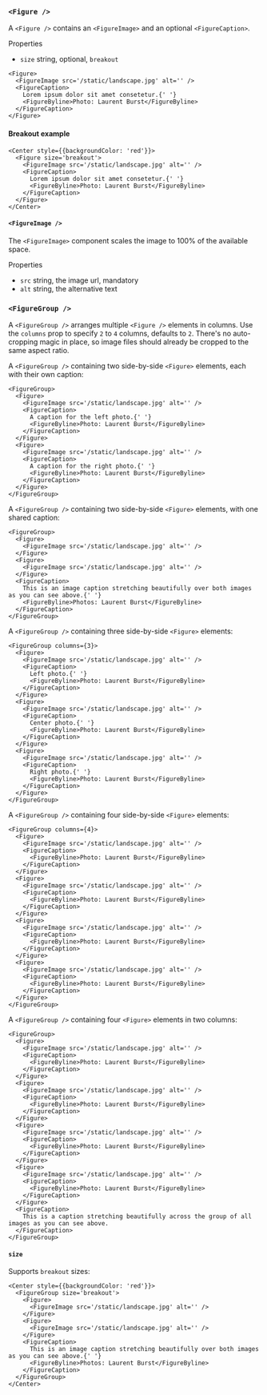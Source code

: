 ### `<Figure />`

A `<Figure />` contains an `<FigureImage>` and an optional `<FigureCaption>`.

Properties

- `size` string, optional, `breakout`

```react
<Figure>
  <FigureImage src='/static/landscape.jpg' alt='' />
  <FigureCaption>
    Lorem ipsum dolor sit amet consetetur.{' '}
    <FigureByline>Photo: Laurent Burst</FigureByline>
  </FigureCaption>
</Figure>
```

#### Breakout example

```react|responsive
<Center style={{backgroundColor: 'red'}}>
  <Figure size='breakout'>
    <FigureImage src='/static/landscape.jpg' alt='' />
    <FigureCaption>
      Lorem ipsum dolor sit amet consetetur.{' '}
      <FigureByline>Photo: Laurent Burst</FigureByline>
    </FigureCaption>
  </Figure>
</Center>
```

#### `<FigureImage />`

The `<FigureImage>` component scales the image to 100% of the available space.

Properties

- `src` string, the image url, mandatory
- `alt` string, the alternative text

### `<FigureGroup />`

A `<FigureGroup />` arranges multiple `<Figure />` elements in columns. Use the `columns` prop to specify `2` to `4` columns, defaults to `2`. There's no auto-cropping magic in place, so image files should already be cropped to the same aspect ratio.

A `<FigureGroup />` containing two side-by-side `<Figure>` elements, each with their own caption:

```react
<FigureGroup>
  <Figure>
    <FigureImage src='/static/landscape.jpg' alt='' />
    <FigureCaption>
      A caption for the left photo.{' '}
      <FigureByline>Photo: Laurent Burst</FigureByline>
    </FigureCaption>
  </Figure>
  <Figure>
    <FigureImage src='/static/landscape.jpg' alt='' />
    <FigureCaption>
      A caption for the right photo.{' '}
      <FigureByline>Photo: Laurent Burst</FigureByline>
    </FigureCaption>
  </Figure>
</FigureGroup>
```

A `<FigureGroup />` containing two side-by-side `<Figure>` elements, with one shared caption:

```react
<FigureGroup>
  <Figure>
    <FigureImage src='/static/landscape.jpg' alt='' />
  </Figure>
  <Figure>
    <FigureImage src='/static/landscape.jpg' alt='' />
  </Figure>
  <FigureCaption>
    This is an image caption stretching beautifully over both images as you can see above.{' '}
    <FigureByline>Photos: Laurent Burst</FigureByline>
  </FigureCaption>
</FigureGroup>
```

A `<FigureGroup />` containing three side-by-side `<Figure>` elements:
```react
<FigureGroup columns={3}>
  <Figure>
    <FigureImage src='/static/landscape.jpg' alt='' />
    <FigureCaption>
      Left photo.{' '}
      <FigureByline>Photo: Laurent Burst</FigureByline>
    </FigureCaption>
  </Figure>
  <Figure>
    <FigureImage src='/static/landscape.jpg' alt='' />
    <FigureCaption>
      Center photo.{' '}
      <FigureByline>Photo: Laurent Burst</FigureByline>
    </FigureCaption>
  </Figure>
  <Figure>
    <FigureImage src='/static/landscape.jpg' alt='' />
    <FigureCaption>
      Right photo.{' '}
      <FigureByline>Photo: Laurent Burst</FigureByline>
    </FigureCaption>
  </Figure>
</FigureGroup>
```

A `<FigureGroup />` containing four side-by-side `<Figure>` elements:
```react
<FigureGroup columns={4}>
  <Figure>
    <FigureImage src='/static/landscape.jpg' alt='' />
    <FigureCaption>
      <FigureByline>Photo: Laurent Burst</FigureByline>
    </FigureCaption>
  </Figure>
  <Figure>
    <FigureImage src='/static/landscape.jpg' alt='' />
    <FigureCaption>
      <FigureByline>Photo: Laurent Burst</FigureByline>
    </FigureCaption>
  </Figure>
  <Figure>
    <FigureImage src='/static/landscape.jpg' alt='' />
    <FigureCaption>
      <FigureByline>Photo: Laurent Burst</FigureByline>
    </FigureCaption>
  </Figure>
  <Figure>
    <FigureImage src='/static/landscape.jpg' alt='' />
    <FigureCaption>
      <FigureByline>Photo: Laurent Burst</FigureByline>
    </FigureCaption>
  </Figure>
</FigureGroup>
```

A `<FigureGroup />` containing four `<Figure>` elements in two columns:
```react
<FigureGroup>
  <Figure>
    <FigureImage src='/static/landscape.jpg' alt='' />
    <FigureCaption>
      <FigureByline>Photo: Laurent Burst</FigureByline>
    </FigureCaption>
  </Figure>
  <Figure>
    <FigureImage src='/static/landscape.jpg' alt='' />
    <FigureCaption>
      <FigureByline>Photo: Laurent Burst</FigureByline>
    </FigureCaption>
  </Figure>
  <Figure>
    <FigureImage src='/static/landscape.jpg' alt='' />
    <FigureCaption>
      <FigureByline>Photo: Laurent Burst</FigureByline>
    </FigureCaption>
  </Figure>
  <Figure>
    <FigureImage src='/static/landscape.jpg' alt='' />
    <FigureCaption>
      <FigureByline>Photo: Laurent Burst</FigureByline>
    </FigureCaption>
  </Figure>
  <FigureCaption>
    This is a caption stretching beautifully across the group of all images as you can see above.
  </FigureCaption>
</FigureGroup>
```


#### `size`

Supports `breakout` sizes:

```react|responsive
<Center style={{backgroundColor: 'red'}}>
  <FigureGroup size='breakout'>
    <Figure>
      <FigureImage src='/static/landscape.jpg' alt='' />
    </Figure>
    <Figure>
      <FigureImage src='/static/landscape.jpg' alt='' />
    </Figure>
    <FigureCaption>
      This is an image caption stretching beautifully over both images as you can see above.{' '}
      <FigureByline>Photos: Laurent Burst</FigureByline>
    </FigureCaption>
  </FigureGroup>
</Center>
```

